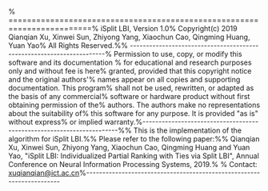 % ========================================================================% iSplit LBI, Version 1.0% Copyright(c) 2019 Qianqian Xu, Xinwei Sun, Zhiyong Yang, Xiaochun Cao, Qingming Huang, Yuan Yao% All Rights Reserved.%% ----------------------------------------------------------------------% Permission to use, copy, or modify this software and its documentation % for educational and research purposes only and without fee is here% granted, provided that this copyright notice and the original authors'% names appear on all copies and supporting documentation. This program% shall not be used, rewritten, or adapted as the basis of any commercial% software or hardware product without first obtaining permission of the% authors. The authors make no representations about the suitability of% this software for any purpose. It is provided "as is" without express% or implied warranty.%----------------------------------------------------------------------%% This is the implementation of the algorithm for iSplit LBI.%% Please refer to the following paper:%% Qianqian Xu, Xinwei Sun, Zhiyong Yang, Xiaochun Cao, Qingming Huang and Yuan Yao, "iSplit LBI: Individualized Partial Ranking with Ties via Split LBI", Annual Conference on Neural Information Processing Systems, 2019.% % Contact: xuqianqian@ict.ac.cn%----------------------------------------------------------------------